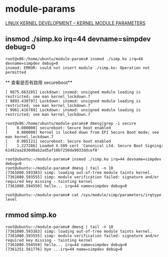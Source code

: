# module-params

[LINUX KERNEL DEVELOPMENT – KERNEL MODULE PARAMETERS](https://devarea.com/linux-kernel-development-kernel-module-parameters/#.Yka1SmhBx3g)


##  insmod ./simp.ko irq=44 devname=simpdev debug=0

```
root@x86:/home/ubuntu/module-params# insmod ./simp.ko irq=44 devname=simpdev debug=0
insmod: ERROR: could not insert module ./simp.ko: Operation not permitted
```
** 查看是否有啟用 secureboot**
```
[ 9875.663285] Lockdown: insmod: unsigned module loading is restricted; see man kernel_lockdown.7
[ 9893.430797] Lockdown: insmod: unsigned module loading is restricted; see man kernel_lockdown.7
[ 9961.416789] Lockdown: insmod: unsigned module loading is restricted; see man kernel_lockdown.7
```

```
root@x86:/home/ubuntu/module-params# dmesg|grep -i secure
[    0.000000] secureboot: Secure boot enabled
[    0.000000] Kernel is locked down from EFI Secure Boot mode; see man kernel_lockdown.7
[    0.005121] secureboot: Secure boot enabled
[    1.227286] Loaded X.509 cert 'Canonical Ltd. Secure Boot Signing: 61482aa2830d0ab2ad5af10b7250da9033ddcef0'
```

```
root@ubuntu:~/module-params# insmod ./simp.ko irq=44 devname=simpdev debug=0
root@ubuntu:~/module-params# dmesg | tail -n 10
[7361080.593383] simp: loading out-of-tree module taints kernel.
[7361080.593555] simp: module verification failed: signature and/or required key missing - tainting kernel
[7361080.594550] hello... irq=44 name=simpdev debug=0
```

```
root@ubuntu:~/module-params# cat /sys/module/simp/parameters/irqtype 
level
```

## rmmod simp.ko
```
root@ubuntu:~/module-params# dmesg | tail -n 10
[7361080.593383] simp: loading out-of-tree module taints kernel.
[7361080.593555] simp: module verification failed: signature and/or required key missing - tainting kernel
[7361080.594550] hello... irq=44 name=simpdev debug=0
[7361251.561776] bye ...irq=44 name=simpdev debug=0
```
